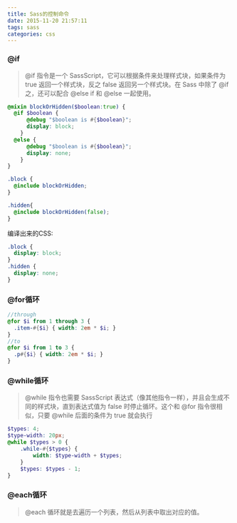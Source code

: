 ```yaml
---
title: Sass的控制命令
date: 2015-11-20 21:57:11
tags: sass
categories: css
---
```

###  @if
> @if 指令是一个 SassScript，它可以根据条件来处理样式块，如果条件为 true 返回一个样式块，反之 false 返回另一个样式块。在 Sass 中除了 @if 之，还可以配合 @else if 和 @else 一起使用。

```scss
@mixin blockOrHidden($boolean:true) {
  @if $boolean {
      @debug "$boolean is #{$boolean}";
      display: block;
    }
  @else {
      @debug "$boolean is #{$boolean}";
      display: none;
    }
}

.block {
  @include blockOrHidden;
}

.hidden{
  @include blockOrHidden(false);
}
```
编译出来的CSS:
```css
.block {
  display: block;
}
.hidden {
  display: none;
}
```

###  @for循环

```scss
//through
@for $i from 1 through 3 {
  .item-#{$i} { width: 2em * $i; }
}
//to
@for $i from 1 to 3 {
  .p#{$i} { width: 2em * $i; }
}
```

###  @while循环
>@while 指令也需要 SassScript 表达式（像其他指令一样），并且会生成不同的样式块，直到表达式值为 false 时停止循环。这个和 @for 指令很相似，只要 @while 后面的条件为 true 就会执行

```scss
$types: 4;
$type-width: 20px;
@while $types > 0 {
    .while-#{$types} {
        width: $type-width + $types;
    }
    $types: $types - 1;
}
```
###  @each循环
>@each 循环就是去遍历一个列表，然后从列表中取出对应的值。